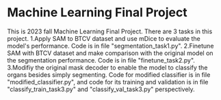 # Machine Learning Final Project
This is 2023 fall Machine Learning Final Project.
There are 3 tasks in this project. 
1.Apply SAM to BTCV dataset and use mDice to evaluate the model's performance. Code is in file "segmentation_task1.py".
2.Finetune SAM with BTCV dataset and make comparison with the original model on the segmentation performance. Code is in file "finetune_task2.py".
3.Modifiy the original mask decoder to enable the model to classify the organs besides simply segmenting. Code for modified classifier is in file "modified_classifier.py", and code for its training and validation is in file "classify_train_task3.py" and "classify_val_task3.py" perspectively. 

